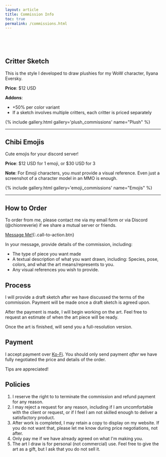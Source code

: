 ```yaml
---
layout: article
title: Commission Info
toc: true
permalink: /commissions.html
---
```


<p data-insert="commission-status" style="font-size:125%; height: 2.5rem; text-align: center;">
</p>


## Critter Sketch

This is the style I developed to draw plushies for my WoW character, Ilyana Eversky. 

**Price**: $12 USD

**Addons**:
* +50% per color variant
* If a sketch involves multiple critters, each critter is priced separately

{% include gallery.html gallery='plush_commissions' name="Plush" %}

---

## Chibi Emojis

Cute emojis for your discord server!

**Price**: $12 USD for 1 emoji, or $30 USD for 3

**Note**: For Emoji characters, you *must* provide a visual reference. Even just a screenshot of a character model in an MMO is enough.

{% include gallery.html gallery='emoji_commissions' name="Emojis" %}

---

<!-- <div class="list_list">
<div class="list_list_entry" markdown="1">
<h4 class="list_heading">I will draw</h4>
* Plushies
* Critters with silly proportions
* Chibi Emojis
</div>

<div class="list_list_entry" markdown="1">
<h4 class="list_heading">I will not draw</h4>
* Gore
* Characters with realistic proportions
</div>
</div> -->

## How to Order
To order from me, please contact me via my email form or via Discord (@chionreverie) if we share a mutual server or friends.

[Message Me!](/contact.html){:.call-to-action.btn}

In your message, provide details of the commission, including:
  * The type of piece you want made
  * A textual description of what you want drawn, including: Species, pose, colors, and what the art means/represents to you.
  * Any visual references you wish to provide.

## Process

I will provide a draft sketch after we have discussed the terms of the commission. Payment will be made once a draft sketch is agreed upon.

After the payment is made, I will begin working on the art. Feel free to request an estimate of when the art piece will be ready. 

Once the art is finished, will send you a full-resolution version.

## Payment

I accept payment over [Ko-Fi](https://ko-fi.com/U7U81HPC7S). You should only send payment *after* we have fully negotiated the price and details of the order.

<script type='text/javascript' src='https://storage.ko-fi.com/cdn/widget/Widget_2.js'></script>
<script type='text/javascript'>kofiwidget2.init('Support me on Ko-fi', 'var(--sidebar-link-color-active)', 'U7U81HPC7S');kofiwidget2.draw();</script> 

Tips are appreciated!

## Policies
1. I reserve the right to to terminate the commission and refund payment for any reason. 
2. I may reject a request for any reason, including if I am uncomfortable with the client or request, or if I feel I am not skilled enough to deliver a satisfactory product.
3. After work is completed, I may retain a copy to display on my website. If you do not want that, please let me know during price negotiations, not after. 
4. Only pay me if we have already agreed on what I'm making you. 
5. The art I draw is for personal (not commercial) use. Feel free to give the art as a gift, but I ask that you do not sell it. 
